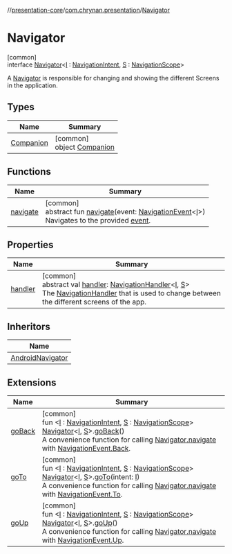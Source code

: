 //[presentation-core](../../../index.md)/[com.chrynan.presentation](../index.md)/[Navigator](index.md)

# Navigator

[common]\
interface [Navigator](index.md)&lt;[I](index.md) : [NavigationIntent](../-navigation-intent/index.md), [S](index.md) : [NavigationScope](../-navigation-scope/index.md)&gt;

A [Navigator](index.md) is responsible for changing and showing the different Screens in the application.

## Types

| Name | Summary |
|---|---|
| [Companion](-companion/index.md) | [common]<br>object [Companion](-companion/index.md) |

## Functions

| Name | Summary |
|---|---|
| [navigate](navigate.md) | [common]<br>abstract fun [navigate](navigate.md)(event: [NavigationEvent](../-navigation-event/index.md)&lt;[I](index.md)&gt;)<br>Navigates to the provided [event](navigate.md). |

## Properties

| Name | Summary |
|---|---|
| [handler](handler.md) | [common]<br>abstract val [handler](handler.md): [NavigationHandler](../-navigation-handler/index.md)&lt;[I](index.md), [S](index.md)&gt;<br>The [NavigationHandler](../-navigation-handler/index.md) that is used to change between the different screens of the app. |

## Inheritors

| Name |
|---|
| [AndroidNavigator](../../com.chrynan.presentation.android/-android-navigator/index.md) |

## Extensions

| Name | Summary |
|---|---|
| [goBack](../go-back.md) | [common]<br>fun &lt;[I](../go-back.md) : [NavigationIntent](../-navigation-intent/index.md), [S](../go-back.md) : [NavigationScope](../-navigation-scope/index.md)&gt; [Navigator](index.md)&lt;[I](../go-back.md), [S](../go-back.md)&gt;.[goBack](../go-back.md)()<br>A convenience function for calling [Navigator.navigate](navigate.md) with [NavigationEvent.Back](../-navigation-event/-back/index.md). |
| [goTo](../go-to.md) | [common]<br>fun &lt;[I](../go-to.md) : [NavigationIntent](../-navigation-intent/index.md), [S](../go-to.md) : [NavigationScope](../-navigation-scope/index.md)&gt; [Navigator](index.md)&lt;[I](../go-to.md), [S](../go-to.md)&gt;.[goTo](../go-to.md)(intent: [I](../go-to.md))<br>A convenience function for calling [Navigator.navigate](navigate.md) with [NavigationEvent.To](../-navigation-event/-to/index.md). |
| [goUp](../go-up.md) | [common]<br>fun &lt;[I](../go-up.md) : [NavigationIntent](../-navigation-intent/index.md), [S](../go-up.md) : [NavigationScope](../-navigation-scope/index.md)&gt; [Navigator](index.md)&lt;[I](../go-up.md), [S](../go-up.md)&gt;.[goUp](../go-up.md)()<br>A convenience function for calling [Navigator.navigate](navigate.md) with [NavigationEvent.Up](../-navigation-event/-up/index.md). |
